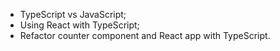 - TypeScript vs JavaScript;
- Using React with TypeScript;
- Refactor counter component and React app with TypeScript.
